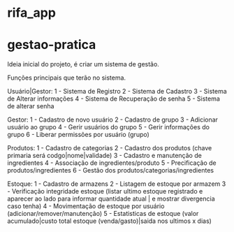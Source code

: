# rifa_app

# gestao-pratica

Ideia inicial do projeto, é criar um sistema de gestão.

Funções principais que terão no sistema.

Usuário|Gestor:
1 - Sistema de Registro
2 - Sistema de Cadastro
3 - Sistema de Alterar informações
4 - Sistema de Recuperação de senha
5 - Sistema de alterar senha

Gestor:
1 - Cadastro de novo usuário
2 - Cadastro de grupo
3 - Adicionar usuário ao grupo
4 - Gerir usuários do grupo
5 - Gerir informações do grupo
6 - Liberar permissões por usuário (grupo)

Produtos:
1 - Cadastro de categorias
2 - Cadastro dos produtos (chave primaria será codgo|nome|validade)
3 - Cadastro e manutenção de ingredientes
4 - Associação de ingredientes/produto
5 - Precificação de produtos/ingredientes
6 - Gestão dos produtos/categorias/ingredientes

Estoque:
1 - Cadastro de armazens
2 - Listagem de estoque por armazem
3 - Verificação integridade estoque (listar ultimo estoque registrado e aparecer ao lado para informar quantidade atual | e mostrar divergencia caso tenha)
4 - Movimentação de estoque por usuário (adicionar/remover/manutenção)
5 - Estatisticas de estoque (valor acumulado|custo total estoque (venda/gasto)|saida nos ultimos x dias)


